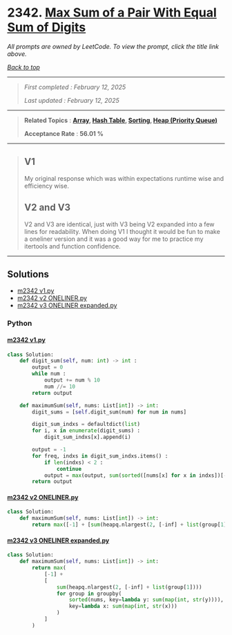 # 2342. [Max Sum of a Pair With Equal Sum of Digits](<https://leetcode.com/problems/max-sum-of-a-pair-with-equal-sum-of-digits>)

*All prompts are owned by LeetCode. To view the prompt, click the title link above.*

*[Back to top](<../README.md>)*

------

> *First completed : February 12, 2025*
>
> *Last updated : February 12, 2025*

------

> **Related Topics** : **[Array](<by_topic/Array.md>), [Hash Table](<by_topic/Hash Table.md>), [Sorting](<by_topic/Sorting.md>), [Heap (Priority Queue)](<by_topic/Heap (Priority Queue).md>)**
>
> **Acceptance Rate** : **56.01 %**

------

> ## V1
> 
> My original response which was within expectations runtime wise and efficiency wise.
> 
> ## V2 and V3
> 
> V2 and V3 are identical, just with V3 being V2 expanded into a few lines for readability.
> When doing V1 I thought it would be fun to make a oneliner version and it was a good way
> for me to practice my itertools and function confidence.
> 

------

## Solutions

- [m2342 v1.py](<../my-submissions/m2342 v1.py>)
- [m2342 v2 ONELINER.py](<../my-submissions/m2342 v2 ONELINER.py>)
- [m2342 v3 ONELINER expanded.py](<../my-submissions/m2342 v3 ONELINER expanded.py>)
### Python
#### [m2342 v1.py](<../my-submissions/m2342 v1.py>)
```Python
class Solution:
    def digit_sum(self, num: int) -> int :
        output = 0
        while num :
            output += num % 10
            num //= 10
        return output

    def maximumSum(self, nums: List[int]) -> int:
        digit_sums = [self.digit_sum(num) for num in nums]

        digit_sum_indxs = defaultdict(list)
        for i, x in enumerate(digit_sums) :
            digit_sum_indxs[x].append(i)

        output = -1
        for freq, indxs in digit_sum_indxs.items() :
            if len(indxs) < 2 :
                continue
            output = max(output, sum(sorted([nums[x] for x in indxs])[-2:]))
        return output
```

#### [m2342 v2 ONELINER.py](<../my-submissions/m2342 v2 ONELINER.py>)
```Python
class Solution:
    def maximumSum(self, nums: List[int]) -> int:
        return max([-1] + [sum(heapq.nlargest(2, [-inf] + list(group[1]))) for group in groupby(sorted(nums, key=lambda y: sum(map(int, str(y)))), key=lambda x: sum(map(int, str(x))))])
```

#### [m2342 v3 ONELINER expanded.py](<../my-submissions/m2342 v3 ONELINER expanded.py>)
```Python
class Solution:
    def maximumSum(self, nums: List[int]) -> int:
        return max(
            [-1] + 
            [
                sum(heapq.nlargest(2, [-inf] + list(group[1]))) 
                for group in groupby(
                    sorted(nums, key=lambda y: sum(map(int, str(y)))),
                    key=lambda x: sum(map(int, str(x)))
                )
            ]
        )
```

